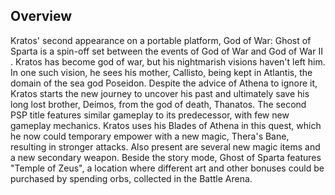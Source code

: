 ## Overview

Kratos' second appearance on a portable platform, God of War: Ghost of Sparta is a spin-off set between the events of God of War and God of War II . Kratos has become god of war, but his nightmarish visions haven't left him. In one such vision, he sees his mother, Callisto, being kept in Atlantis, the domain of the sea god Poseidon. Despite the advice of Athena to ignore it, Kratos starts the new journey to uncover his past and ultimately save his long lost brother, Deimos, from the god of death, Thanatos. The second PSP title features similar gameplay to its predecessor, with few new gameplay mechanics. Kratos uses his Blades of Athena in this quest, which he now could temporary empower with a new magic, Thera's Bane, resulting in stronger attacks. Also present are several new magic items and a new secondary weapon. Beside the story mode, Ghost of Sparta features "Temple of Zeus", a location where different art and other bonuses could be purchased by spending orbs, collected in the Battle Arena.